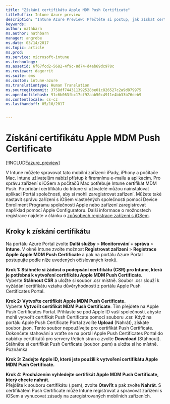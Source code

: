 ```yaml
---
title: "Získání certifikátu Apple MDM Push Certificate"
titleSuffix: Intune Azure preview
description: "Intune Azure Preview: Přečtěte si postup, jak získat certifikát Apple MDM Push Certificate pro správu zařízení s iOSem v Intune."
keywords: 
author: nathbarn
ms.author: nathbarn
manager: angrobe
ms.date: 03/14/2017
ms.topic: article
ms.prod: 
ms.service: microsoft-intune
ms.technology: 
ms.assetid: 6f67fcd2-5682-4f9c-8d74-d4ab69dc978c
ms.reviewer: dagerrit
ms.suite: ems
ms.custom: intune-azure
ms.translationtype: Human Translation
ms.sourcegitcommit: 3758df744311392528be01c826527c2a9d879975
ms.openlocfilehash: 91c6b063fbc17cf92aab50c4911e4bb33b76deb9
ms.contentlocale: cs-cz
ms.lasthandoff: 05/10/2017


---
```


# <a name="get-an-apple-mdm-push-certificate"></a>Získání certifikátu Apple MDM Push Certificate

[!INCLUDE[azure_preview](../includes/azure_preview.md)]

V Intune můžete spravovat tato mobilní zařízení: iPady, iPhony a počítače Mac. Intune uživatelům nabízí přístup k firemnímu e-mailu a aplikacím. Pro správu zařízení s iOSem a počítačů Mac potřebuje Intune certifikát MDM Push. Po přidání certifikátu do Intune si uživatelé můžou nainstalovat aplikaci Portál společnosti, aby si mohli zaregistrovat zařízení. Můžete také nastavit správu zařízení s iOSem vlastněných společností pomocí Device Enrollment Programu společnosti Apple nebo zařízení zaregistrovat například pomocí Apple Configuratoru. Další informace o možnostech registrace najdete v článku o [způsobech registrace zařízení s iOSem](choose-ios-enrollment-method.md).

## <a name="steps-to-get-your-certificate"></a>Kroky k získání certifikátu
Na portálu Azure Portal zvolte **Další služby** > **Monitorování + správa** > **Intune**. V okně Intune zvolte možnost **Registrovat zařízení** > **Registrace Apple** **Apple MDM Push Certificate** a pak na portálu Azure Portal postupujte podle níže uvedených očíslovaných kroků.

**Krok 1: Stáhněte si žádost o podepsání certifikátu (CSR) pro Intune, která je potřebná k vytvoření certifikátu Apple MDM Push Certificate.**<br>
Vyberte **Stáhnout CSR** a uložte si soubor .csr místně. Soubor .csr slouží k vyžádání certifikátu vztahu důvěryhodnosti z portálu Apple Push Certificates Portal.

**Krok 2: Vytvořte certifikát Apple MDM Push Certificate.**<br>
Vyberte **Vytvořit certifikát MDM Push Certificate**. Tím přejdete na Apple Push Certificates Portal. Přihlaste se pod Apple ID vaší společnosti, abyste mohli vytvořit certifikát Push Certificate pomocí souboru .csr. Když na portálu Apple Push Certificate Portal zvolíte **Upload** (Nahrát), získáte soubor .json. Tento soubor nepoužívejte pro certifikát Push Certificate. Dokončete stahování a vraťte se na portál Apple Push Certificates Portal do nabídky certifikátů pro servery třetích stran a zvolte **Download** (Stáhnout). Stáhněte si certifikát Push Certficate (soubor .pem) a uložte si ho místně.
Poznámka

**Krok 3: Zadejte Apple ID, které jste použili k vytvoření certifikátu Apple MDM Push Certificate.**

**Krok 4: Procházením vyhledejte certifikát Apple MDM Push Certificate, který chcete nahrát.**<br>
Přejděte k souboru certifikátu (.pem), zvolte **Otevřít** a pak zvolte **Nahrát**. S certifikátem Push Certificate může Intune registrovat a spravovat zařízení s iOSem a vynucovat zásady na zaregistrovaných mobilních zařízeních.

